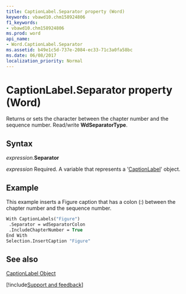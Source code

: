 ```yaml
---
title: CaptionLabel.Separator property (Word)
keywords: vbawd10.chm158924806
f1_keywords:
- vbawd10.chm158924806
ms.prod: word
api_name:
- Word.CaptionLabel.Separator
ms.assetid: b49e1c5d-737e-2084-ec33-71c3a0fa58bc
ms.date: 06/08/2017
localization_priority: Normal
---
```



# CaptionLabel.Separator property (Word)

Returns or sets the character between the chapter number and the sequence number. Read/write  **WdSeparatorType**.


## Syntax

_expression_.**Separator**

_expression_ Required. A variable that represents a '[CaptionLabel](Word.CaptionLabel.md)' object.


## Example

This example inserts a Figure caption that has a colon (:) between the chapter number and the sequence number.


```vb
With CaptionLabels("Figure") 
 .Separator = wdSeparatorColon 
 .IncludeChapterNumber = True 
End With 
Selection.InsertCaption "Figure"
```


## See also


[CaptionLabel Object](Word.CaptionLabel.md)

[!include[Support and feedback](~/includes/feedback-boilerplate.md)]